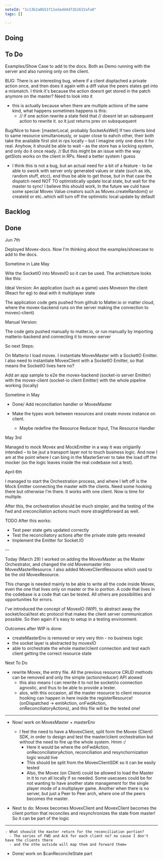 ```yaml
---
noteId: "1c13b2a0b51f11edadd4d72b1615afa0"
tags: []

---
```


## Doing

## To Do

Examples/Show Case to add to the docs. Both as Demo running with the server and also running only on the client.

BUG: There is an interesting bug, where if a client disptached a private action once, and then does it again with a diff value the peers states get into a mismatch.
 I think it's because the action doesnt get stored in the patch anymore on the master? Need to look into it
 - this is actually because when there are multiple actions of the same kind, what happens sometimes happens is this:
     - // if one action rewrite a state field that 
      //  doesnt let an subsequent action to rewrite it. so it just returns prev on subsquequent

Bug/Nice to have: [masterLocal, probably SocketAsWell]  If two clients bind to same resource simultanoeusly, or super close to eahch other, their both take the available first slot in rps locally – but I imagine only one does it for real. Anyhow, it should be able to wait – as the store has a locking system, and only do it once ready.
// But this might be an issue with the way getSlots works on the client in RPs. Need a better system I guess
  - I think this is not a bug, but an actual need for a bit of a feature - to be able to swork with server only generated values or state (such as ids, random stuff, etcc), end thus be able to get those, but in that case the dispatch need NOT TO optimistically update local state, but wait for the master to sync! I believe this should work, In the future we culd have some special Movex Value creators such as Movex.createRandom() or createId or etc..which will turn off the optimistic local update by default


## Backlog

## Done

Jun 7th

Deployed Movex-docs. Now I'm thinking about the examples/showcase to add to the docs.

Sometime in Late May

Wite the SocketIO into MovexIO so it can be used. The archietcture looks like this:

Ideal Version:
An application (such as a game) uses Movexon the client (React for eg) to deal with it multiplayer state

The application code gets pushed from github to Matter.io or matter cloud, where the movex-backend runs on the server making the connection to movex(-client)

Manual Version:

The code gets pushed manually to matter.io, or run manually by importing matterio-backend and connecting it to movex-server

So next Steps:

On Matterio I load movex. I instantiate MovexMaster with a SocketIO Emitter. I also need to instantiate MovexClient with a SocketIO Emitter, so that means the SocketIO lives here no?

Add an app sample to e2e the movex-backend (socket-io server Emitter) with the movex-client (socket-io client Emitter) with the whole pipeline working (locally)

Sometime in May

- Done/ Add reconciliation handler or MovexMaster 

- Make the types work between resources and create movex instance on client.
  - Maybe redefine the Resource Reducer Input, The Resource Handler

May 3rd

Managed to mock Movex and MockEmitter in a way it was origianlly intended – to be jsut a transport layer not to touch business logic. And now I am at the point 
where I can bing in the MasterServer to take the load off the mocker (so the logic leaves inside the real codebase not a test).

April 6th

I managed to start the Orchestration process, and where I left off is the Mock Emitter connecting the master with the clients. Need some hooking there but otherwise 
I'm there. It works with one client. Now is time for multiple.

After this, the orchestration should be much simpler, and the testing of the fwd and xreconciliation actions much more straightforward as well.

TODO After this works:
- Test peer state gets updated correctly
- Test the reconciliatory actions after the private state gets revealed
- Implement the Emitter for Socket.IO

--

Today (March 29) I worked on adding the MovexMaster as the Master Orchestrator, and changed the old Movexmaster into MovexMasterResource.
I also added MovexClientResource which used to be the old MovexResource.

This change is needed mainly to be able to write all the code inside Movex, even the one that lives only on master or the io portion. A code that lives in the codebase is a code that can be tested. All others are possibilities and opportunities for errors.

I've introduced the concept of MovexIO (WIP), to abstract away the socket/local/test etc protocol that makes the client server communication possible. So then again it's easy to setup in a testing environment.

Outcomes after WIP is done:
- createMasterEnv is removed or very very thin - no business logic
- the socket layer is abstracted by movexIO
- able to orchestrate the whole master/client connection and test each client getting the correct resource state

Next To Do

- rewrite Movex, the entry file. All the previous resource CRUD methods can be removed and only the simple (action/reducer) API alowed
  - this also means I can rewrite it to not be socket/io connection agnostic, and thus to be able to provide a tester. 
  - alos, with this occasion, all the master resource to client resource hooking can happen in here inside the registerResource! (onDispatched -> emitAction, onFwdAction, onReconciliatoryActions), and this file will be the tested one! 

----

- Now/ work on MovexMaster + masterEnv
  - I feel the need to have a MovexClient, split form the Movex (Client) SDK, in order to design and test the master/client orchestration but without the need to fire up the whole system. Hmm :/
    - Here it would be where the onFwdAction, onReconciliatoryAction, reconciliation and resynchornization logic would live
    - This should be split from the MovexClientSDK so it can be easily tested
    - Also, the Movex (on Client) could be allowed to load the Master in it to run all locally if so needed. Some usecases could be for not wanting to have another state management for the single player mode of a multiplayer game. Another when there is no server, but just a Peer to Peer arch, where one of the peers becomes the master.

- Next to do: Movex becomes MovexClient and MovexClient becomes the client portion that reconciles and resynchronizes the state from master! So it can be part of the logic 
---

    - What shoould the master return for the reconciliation portion?
      - The series of FWD and Ack for each client no? no cause I don't have the clients there
      - and the nthe outside will map them and forward them=

- Done/ work on $canReconcileState part